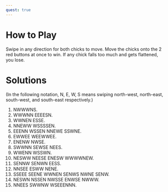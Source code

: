 ```yaml
---
quest: true
---
```


# How to Play

Swipe in any direction for both chicks to move. Move the chicks onto the 2 red buttons at once to win. If any chick falls too much and gets flattened, you lose.

# Solutions

(In the following notation, N, E, W, S means swiping north-west, north-east, south-west, and south-east respectively.)

1. NWWWNS.
2. WWWNN EEEESN.
3. WWNEN ESSE.
4. NNEWW WSSSSEN.
5. EEENN WSSEN NNEWE SSWNE.
6. EWWEE WEEWWEE.
7. ENENW NWSE.
8. SWWNN SEWSE NEES.
9. WWENN WSSWN.
10. NESWW NEESE ENESW WWWWNEW.
11. SENNW SENWN EESS.
12. NNSEE ESWW NENE.
13. SSEEE SEENE WWNEN SENWS NWNE SENW.
14. NESWN NSSEN NWSSE ENWSE NWWW.
15. NNEES SWWNW WSEEENNN.